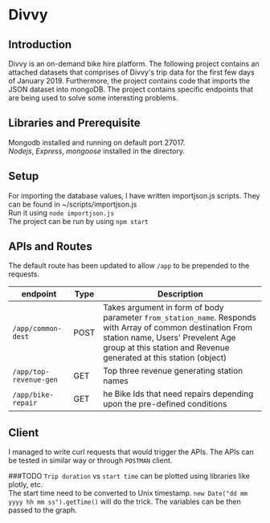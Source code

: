 Divvy
===============

Introduction
------------
Divvy is an on-demand bike hire platform. The following project contains an attached datasets that comprises of Divvy's trip data for the first few days of January 2019.
Furthermore, the project contains code that imports the JSON dataset into mongoDB. The project contains specific endpoints that are being used to solve some interesting problems.

Libraries and Prerequisite
------------
Mongodb installed and running on default port 27017. <br>
*Nodejs*, *Express*, *mongoose* installed in the directory.

Setup
------------
For importing the database values, I have written importjson.js scripts. They can be found in ~/scripts/importjson.js <br>
Run it using `node importjson.js` <br>
The project can be run by using `npm start`

APIs and Routes
------------
The default route has been updated to allow `/app` to be prepended to the requests.

| endpoint | Type | Description |
|----------|------|-------------|
| `/app/common-dest` | POST | Takes argument in form of body parameter `from_station_name`. Responds with Array of common destination From station name, Users' Prevelent Age group at this station and Revenue generated at this station (object)
| `/app/top-revenue-gen` | GET | Top three revenue generating station names
| `/app/bike-repair` | GET | he Bike Ids that need repairs depending upon the pre-defined conditions

Client
------------
I managed to write curl requests that would trigger the APIs. The APIs can be tested in similar way or through `POSTMAN` client.

###TODO
`Trip duration` vs `start time` can be plotted using libraries like plotly, etc. <br>
The start time need to be converted to Unix timestamp. ```new Date("dd mm yyyy hh mm ss").getTime()``` will do the trick.
The variables can be then passed to the graph.


